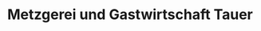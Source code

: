 ---
title: "Metzgerei und Gastwirtschaft Tauer"
url: /wonsees/metzgerei-und-gastwirtschaft-tauer/
shop: Metzgerei
---